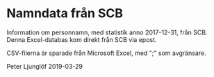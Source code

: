 # Namndata från SCB
Information om personnamn, med statistik anno 2017-12-31, från SCB. 
Denna Excel-databas kom direkt från SCB via epost. 

CSV-filerna är sparade från Microsoft Excel, med ";" som avgränsare.

Peter Ljunglöf
2019-03-29
